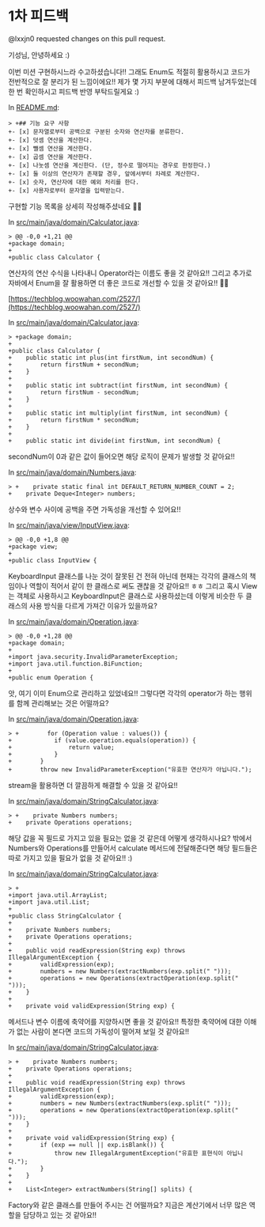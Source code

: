 # 1차 피드백

@lxxjn0 requested changes on this pull request.

기성님, 안녕하세요 :)

이번 미션 구현하시느라 수고하셨습니다!! 그래도 Enum도 적절히 활용하시고 코드가 전반적으로 잘 분리가 된 느낌이에요!! 제가 몇 가지 부분에 대해서 피드백 남겨두었는데 한 번 확인하시고 피드백 반영 부탁드릴게요 :)



In [README.md](https://github.com/next-step/java-lotto/pull/2998#discussion\_r1179874043):

```
> +## 기능 요구 사항
+- [x] 문자열로부터 공백으로 구분된 숫자와 연산자를 분류한다.    
+- [x] 덧셈 연산을 계산한다.  
+- [x] 뺄셈 연산을 계산한다.  
+- [x] 곱셈 연산을 계산한다.  
+- [x] 나눗셈 연산을 계신한다. (단, 정수로 떨어지는 경우로 한정한다.)   
+- [x] 둘 이상의 연산자가 존재할 경우, 앞에서부터 차례로 계산한다.  
+- [x] 숫자, 연산자에 대한 예외 처리를 한다.  
+- [x] 사용자로부터 문자열을 입력받는다.  
```

구현할 기능 목록을 상세히 작성해주셨네요 👍🏼



In [src/main/java/domain/Calculator.java](https://github.com/next-step/java-lotto/pull/2998#discussion\_r1179877070):

```
> @@ -0,0 +1,21 @@
+package domain;
+
+public class Calculator {
```

연산자의 연산 수식을 나타내니 Operator라는 이름도 좋을 것 같아요!! 그리고 추가로 자바에서 Enum을 잘 활용하면 더 좋은 코드로 개선할 수 있을 것 같아요!! 👍🏼

[https://techblog.woowahan.com/2527/](https://techblog.woowahan.com/2527/)



In [src/main/java/domain/Calculator.java](https://github.com/next-step/java-lotto/pull/2998#discussion\_r1179877599):

```
> +package domain;
+
+public class Calculator {
+    public static int plus(int firstNum, int secondNum) {
+        return firstNum + secondNum;
+    }
+
+    public static int subtract(int firstNum, int secondNum) {
+        return firstNum - secondNum;
+    }
+
+    public static int multiply(int firstNum, int secondNum) {
+        return firstNum * secondNum;
+    }
+
+    public static int divide(int firstNum, int secondNum) {
```

secondNum이 0과 같은 값이 들어오면 해당 로직이 문제가 발생할 것 같아요!!



In [src/main/java/domain/Numbers.java](https://github.com/next-step/java-lotto/pull/2998#discussion\_r1179877764):

```
> +    private static final int DEFAULT_RETURN_NUMBER_COUNT = 2;
+    private Deque<Integer> numbers;
```

상수와 변수 사이에 공백을 주면 가독성을 개선할 수 있어요!!



In [src/main/java/view/InputView.java](https://github.com/next-step/java-lotto/pull/2998#discussion\_r1179889762):

```
> @@ -0,0 +1,8 @@
+package view;
+
+public class InputView {
```

KeyboardInput 클래스를 나눈 것이 잘못된 건 전혀 아닌데 현재는 각각의 클래스의 책임이나 역할이 적어서 같이 한 클래스로 써도 괜찮을 것 같아요!! ㅎㅎ 그리고 혹시 View는 객체로 사용하시고 KeyboardInput은 클래스로 사용하셨는데 이렇게 비슷한 두 클래스의 사용 방식을 다르게 가져간 이유가 있을까요?



In [src/main/java/domain/Operation.java](https://github.com/next-step/java-lotto/pull/2998#discussion\_r1179890024):

```
> @@ -0,0 +1,28 @@
+package domain;
+
+import java.security.InvalidParameterException;
+import java.util.function.BiFunction;
+
+public enum Operation {
```

앗, 여기 이미 Enum으로 관리하고 있었네요!! 그렇다면 각각의 operator가 하는 행위를 함께 관리해보는 것은 어떨까요?



In [src/main/java/domain/Operation.java](https://github.com/next-step/java-lotto/pull/2998#discussion\_r1179890122):

```
> +        for (Operation value : values()) {
+            if (value.operation.equals(operation)) {
+                return value;
+            }
+        }
+        throw new InvalidParameterException("유효한 연산자가 아닙니다.");
```

stream을 활용하면 더 깔끔하게 해결할 수 있을 것 같아요!!



In [src/main/java/domain/StringCalculator.java](https://github.com/next-step/java-lotto/pull/2998#discussion\_r1179890567):

```
> +    private Numbers numbers;
+    private Operations operations;
```

해당 값을 꼭 필드로 가지고 있을 필요는 없을 것 같은데 어떻게 생각하시나요? 밖에서 Numbers와 Operations를 만들어서 calculate 메서드에 전달해준다면 해당 필드들은 따로 가지고 있을 필요가 없을 것 같아요!! :)



In [src/main/java/domain/StringCalculator.java](https://github.com/next-step/java-lotto/pull/2998#discussion\_r1179891013):

```
> +
+import java.util.ArrayList;
+import java.util.List;
+
+public class StringCalculator {
+
+    private Numbers numbers;
+    private Operations operations;
+
+    public void readExpression(String exp) throws IllegalArgumentException {
+        validExpression(exp);
+        numbers = new Numbers(extractNumbers(exp.split(" ")));
+        operations = new Operations(extractOperation(exp.split(" ")));
+    }
+
+    private void validExpression(String exp) {
```

메서드나 변수 이름에 축약어를 지양하시면 좋을 것 같아요!! 특정한 축약어에 대한 이해가 없는 사람이 본다면 코드의 가독성이 떨어져 보일 것 같아요!!



In [src/main/java/domain/StringCalculator.java](https://github.com/next-step/java-lotto/pull/2998#discussion\_r1179892249):

```
> +    private Numbers numbers;
+    private Operations operations;
+
+    public void readExpression(String exp) throws IllegalArgumentException {
+        validExpression(exp);
+        numbers = new Numbers(extractNumbers(exp.split(" ")));
+        operations = new Operations(extractOperation(exp.split(" ")));
+    }
+
+    private void validExpression(String exp) {
+        if (exp == null || exp.isBlank()) {
+            throw new IllegalArgumentException("유효한 표현식이 아닙니다.");
+        }
+    }
+
+    List<Integer> extractNumbers(String[] splits) {
```

Factory와 같은 클래스를 만들어 주시는 건 어떨까요? 지금은 계산기에서 너무 많은 역할을 담당하고 있는 것 같아요!!

